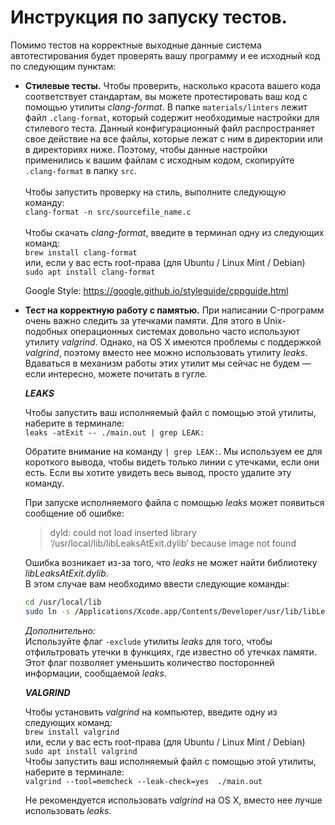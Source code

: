 # Инструкция по запуску тестов.

Помимо тестов на корректные выходные данные система автотестирования будет проверять вашу программу и ее исходный код по
следующим пунктам:

* **Стилевые тесты.** Чтобы проверить, насколько красота вашего кода соответствует стандартам, вы можете протестировать
  ваш код с помощью утилиты _clang-format_. В папке ```materials/linters``` лежит файл ```.clang-format```, который
  содержит необходимые настройки для стилевого теста. Данный конфигурационный файл распространяет свое действие на все
  файлы, которые лежат с ним в директории или в директориях ниже. Поэтому, чтобы данные настройки применились к вашим
  файлам с исходным кодом, скопируйте ```.clang-format``` в папку ```src```. \
  \
  Чтобы запустить проверку на стиль, выполните следующую команду: \
  ```clang-format -n src/sourcefile_name.c``` \
  \
  Чтобы скачать _clang-format_, введите в терминал одну из следующих команд: \
  ```brew install clang-format``` \
  или, если у вас есть root-права (для Ubuntu / Linux Mint / Debian) \
  ```sudo apt install clang-format```

  Google Style: https://google.github.io/styleguide/cppguide.html


* **Тест на корректную работу с памятью.** При написании C-программ очень важно следить за утечками памяти. Для этого в
  Unix-подобных операционных системах довольно часто используют утилиту _valgrind_. Однако, на OS X имеются проблемы с
  поддержкой _valgrind_, поэтому вместо нее можно использовать утилиту _leaks_. Вдаваться в механизм работы этих утилит
  мы сейчас не будем — если интересно, можете почитать в гугле.

  **_LEAKS_**

  Чтобы запустить ваш исполняемый файл с помощью этой утилиты, наберите в терминале: \
  ```leaks -atExit -- ./main.out | grep LEAK:```

  Обратите внимание на команду ```| grep LEAK:```. Мы используем ее для короткого вывода, чтобы видеть только линии с
  утечками, если они есть. Если вы хотите увидеть весь вывод, просто удалите эту команду.

  При запуске исполняемого файла с помощью _leaks_ может появиться сообщение об ошибке:
  > dyld: could not load inserted library ‘/usr/local/lib/libLeaksAtExit.dylib’ because image not found

  Ошибка возникает из-за того, что _leaks_ не может найти библиотеку _libLeaksAtExit.dylib_. \
  В этом случае вам необходимо ввести следующие команды:
  ```sh
  cd /usr/local/lib  
  sudo ln -s /Applications/Xcode.app/Contents/Developer/usr/lib/libLeaksAtExit.dylib
  ```

  _Дополнительно:_ \
  Используйте флаг ```-exclude``` утилиты _leaks_ для того, чтобы отфильтровать утечки в функциях, где известно об
  утечках памяти. Этот флаг позволяет уменьшить количество посторонней информации, сообщаемой _leaks_.
  
  **_VALGRIND_**

  Чтобы установить _valgrind_ на компьютер, введите одну из следующих команд: \
  ```brew install valgrind``` \
  или, если у вас есть root-права (для Ubuntu / Linux Mint / Debian) \
  ```sudo apt install valgrind``` \
  Чтобы запустить ваш исполняемый файл с помощью этой утилиты, наберите в терминале: \
  ```valgrind --tool=memcheck --leak-check=yes  ./main.out```

  Не рекомендуется использовать _valgrind_ на OS X, вместо нее лучше использовать _leaks_.
